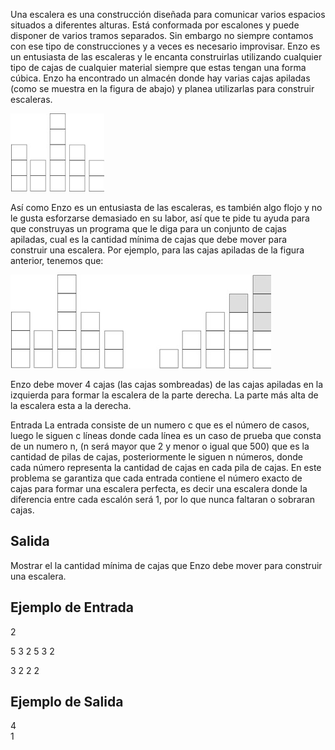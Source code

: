 Una escalera es una construcción diseñada para comunicar varios espacios situados a diferentes alturas. Está conformada por escalones y puede disponer de varios tramos separados. Sin embargo no siempre contamos con ese tipo de construcciones y a veces es necesario improvisar. Enzo es un entusiasta de las escaleras y le encanta construirlas utilizando cualquier tipo de cajas de cualquier material siempre que estas tengan una forma cúbica. Enzo ha encontrado un almacén donde hay varias cajas apiladas (como se muestra en la figura de abajo) y planea utilizarlas para construir escaleras.

![Alt text](image.png)

Así como Enzo es un entusiasta de las escaleras, es también algo flojo y no le gusta esforzarse demasiado en su labor, así que te pide tu ayuda para que construyas un programa que le diga para un conjunto de cajas apiladas, cual es la cantidad mínima de cajas que debe mover para construir una escalera. Por ejemplo, para las cajas apiladas de la figura anterior, tenemos que:

![Alt text](image-1.png)

Enzo debe mover 4 cajas (las cajas sombreadas) de las cajas apiladas en la izquierda para formar la escalera de la parte derecha. La parte más alta de la escalera esta a la derecha.

Entrada
La entrada consiste de un numero c que es el número de casos, luego le siguen c líneas donde cada línea es un caso de prueba que consta de un numero n, (n será mayor que 2 y menor o igual que 500) que es la cantidad de pilas de cajas, posteriormente le siguen n números, donde cada número representa la cantidad de cajas en cada pila de cajas. En este problema se garantiza que cada entrada contiene el número exacto de cajas para formar una escalera perfecta, es decir una escalera donde la diferencia entre cada escalón será 1, por lo que nunca faltaran o sobraran cajas.

## Salida

Mostrar el la cantidad mínima de cajas que Enzo debe mover para construir una escalera.

## Ejemplo de Entrada

2

5 3 2 5 3 2

3 2 2 2

## Ejemplo de Salida

4  
1